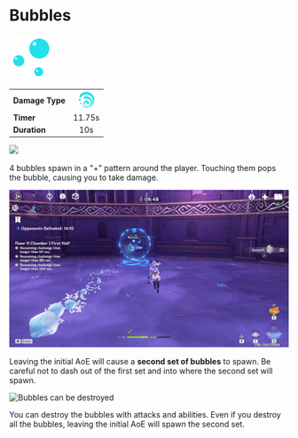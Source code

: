 # Bubbles

![](../../.gitbook/assets/hydro_bubble_med.png)

|  |  |
| :--- | :---: |
| **Damage Type** | ![](../../.gitbook/assets/hydro_small.png)  |
| **Timer** | 11.75s |
| **Duration** | 10s |

![](../../.gitbook/assets/hydro_aura_damage.gif)

4 bubbles spawn in a "+" pattern around the player. Touching them pops the bubble, causing you to take damage.

![Second set of bubbles spawn when you leave the first area](../../.gitbook/assets/hydro_aura_2nd_set.gif)

Leaving the initial AoE will cause a **second set of bubbles** to spawn. Be careful not to dash out of the first set and into where the second set will spawn.

![Bubbles can be destroyed](../../.gitbook/assets/hydro_aura.gif)

You can destroy the bubbles with attacks and abilities. Even if you destroy all the bubbles, leaving the initial AoE will spawn the second set.

